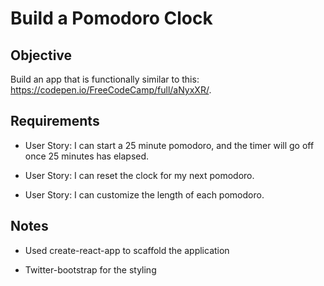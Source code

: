 # Build a Pomodoro Clock

## Objective

Build an app that is functionally similar to this: https://codepen.io/FreeCodeCamp/full/aNyxXR/.

## Requirements

* User Story: I can start a 25 minute pomodoro, and the timer will go off once 25 minutes has elapsed.

* User Story: I can reset the clock for my next pomodoro.

* User Story: I can customize the length of each pomodoro.

## Notes

* Used create-react-app to scaffold the application

* Twitter-bootstrap for the styling
